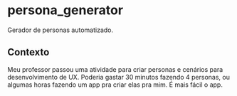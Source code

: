# persona_generator

Gerador de personas automatizado.

## Contexto

Meu professor passou uma atividade para criar personas e cenários para desenvolvimento de UX.
Poderia gastar 30 minutos fazendo 4 personas, ou algumas horas fazendo um app pra criar elas pra mim.
É mais fácil o app.
